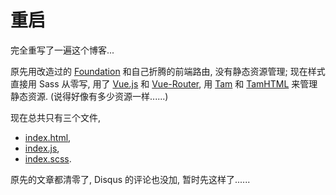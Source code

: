 重启
===

完全重写了一遍这个博客...

原先用改造过的 [Foundation](http://foundation.zurb.com/) 和自己折腾的前端路由, 没有静态资源管理;
现在样式直接用 Sass 从零写,
用了 [Vue.js](vuejs.org) 和 [Vue-Router](https://github.com/vuejs/vue-router),
用 [Tam](https://github.com/arrowrowe/tam) 和 [TamHTML](https://github.com/arrowrowe/tam-html) 来管理静态资源. (说得好像有多少资源一样......)

现在总共只有三个文件,
- [index.html](https://github.com/arrowrowe/arrowrowe.github.io/blob/dev/src/index.html),
- [index.js](https://github.com/arrowrowe/arrowrowe.github.io/blob/dev/assets/index.js),
- [index.scss](https://github.com/arrowrowe/arrowrowe.github.io/blob/dev/assets/index.scss).

原先的文章都清零了, Disqus 的评论也没加, 暂时先这样了......
